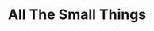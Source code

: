 ---
ee_id_show: '4108'
title: All The Small Things
url: all-the-small-things
live_url:
year: '2014'
venue: Herning Museum of Contemporary Art
state_country: Herning
type:
dates:
wwwnews:
wwweblast:
pitch: Wasn’t doing IRL shows of nu work 4 a few years (needed a break, lol)…. so
  this one was a chill opportunity 2 try out all the nu ideas I had since my 2011
  Whitney &amp; Lisson shows .....
ps:
download:
layout: shows
---